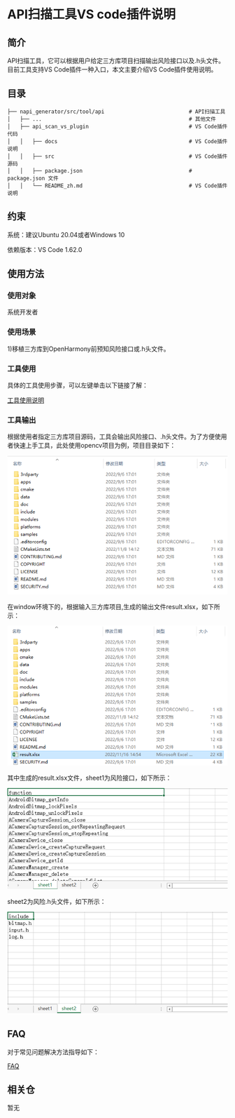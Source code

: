# API扫描工具VS code插件说明

## 简介

API扫描工具，它可以根据用户给定三方库项目扫描输出风险接口以及.h头文件。目前工具支持VS Code插件一种入口，本文主要介绍VS Code插件使用说明。

## 目录 

	├── napi_generator/src/tool/api                           # API扫描工具
	│   ├── ...                                               # 其他文件
	│   ├── api_scan_vs_plugin                                # VS Code插件代码
	│   │   ├── docs                                          # VS Code插件说明
	│   │   ├── src    				                          # VS Code插件源码
	│   │   ├── package.json    	                          # package.json 文件
	│   │   └── README_zh.md                                  # VS Code插件说明

## 约束 

系统：建议Ubuntu 20.04或者Windows 10

依赖版本：VS Code 1.62.0

## 使用方法 

### 使用对象

系统开发者

### 使用场景

1)移植三方库到OpenHarmony前预知风险接口或.h头文件。

### 工具使用

具体的工具使用步骤，可以左键单击以下链接了解：

[工具使用说明](https://gitee.com/openharmony/napi_generator/tree/master/src/tool/api/api_scan_vs_plugin/docs/INSTRUCTION_ZH.md)

### 工具输出

根据使用者指定三方库项目源码，工具会输出风险接口、.h头文件。为了方便使用者快速上手工具，此处使用opencv项目为例，项目目录如下：

![](../figures/opencv.png)

在window环境下的，根据输入三方库项目,生成的输出文件result.xlsx，如下所示：

![](../figures/opencv_result.png)

其中生成的result.xlsx文件，sheet1为风险接口，如下所示：

![](../figures/opencv_include.png)

sheet2为风险.h头文件，如下所示：

![](../figures/opencv_h.png)

## FAQ

对于常见问题解决方法指导如下：

[FAQ](https://gitee.com/openharmony/napi_generator/tree/master/src/tool/api/FAQ.md)

## 相关仓

暂无